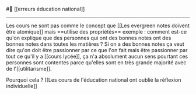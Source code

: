#🌱 [[erreurs éducation national]] 
___

Les cours ne sont pas comme le concept que
[[Les evergreen notes doivent être atomique]]
mais ==utilise des propriétés== exemple : comment est-ce qu'on explique que des personnes qui ont des bonnes notes ont des bonnes notes dans toutes les matières ? Si on a des bonnes notes ça veut dire qu'on doit être passionner par ce que l'on fait mais être passionner par tout ce qu'il y a [[cours lycée]], ça n'a absolument aucun sens pourtant ces personnes sont contentes parce qu'elles sont en très grande majorité avec de l'[[utilitarisme]]. 

Pourquoi cela ? [[Les cours de l'éducation national ont oublié la réflexion individuelle]]